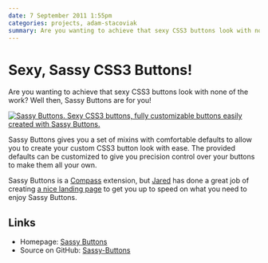 ```yaml
---
date: 7 September 2011 1:55pm
categories: projects, adam-stacoviak
summary: Are you wanting to achieve that sexy CSS3 buttons look with none of the work? Well then, Sassy Buttons are for you!
---
```


# Sexy, Sassy CSS3 Buttons!

Are you wanting to achieve that sexy CSS3 buttons look with none of the work? Well then, Sassy Buttons are for you!

<a href="http://jaredhardy.com/sassy-buttons/"><img src="/attachments/sassy-buttons.png" class="full" alt="Sassy Buttons. Sexy CSS3 buttons, fully customizable buttons easily created with Sassy Buttons." /></a>

Sassy Buttons gives you a set of mixins with comfortable defaults to allow you to create your custom CSS3 button look with ease. The provided defaults can be customized to give you precision control over your buttons to make them all your own.

Sassy Buttons is a [Compass](http://compass-style.org/) extension, but [Jared](http://jaredhardy.com/) has done a great job of creating [a nice landing page](http://jaredhardy.com/sassy-buttons/) to get you up to speed on what you need to enjoy Sassy Buttons.

## Links

* Homepage: [Sassy Buttons](http://jaredhardy.com/sassy-buttons/)
* Source on GitHub: [Sassy-Buttons](https://github.com/jhardy/Sassy-Buttons)
